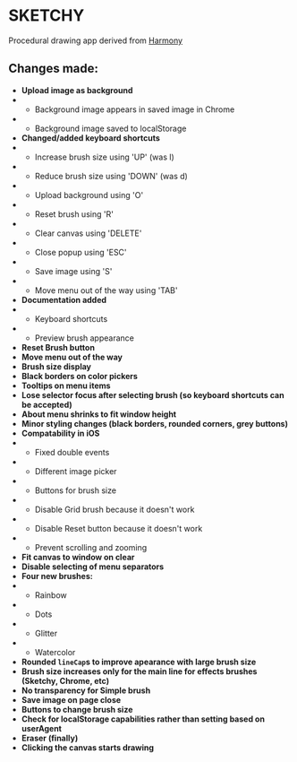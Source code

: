 # SKETCHY
Procedural drawing app derived from [Harmony](http://mrdoob.com/projects/harmony/)

## Changes made:
* **Upload image as background**
* * Background image appears in saved image in Chrome
* * Background image saved to localStorage
* **Changed/added keyboard shortcuts**
* * Increase brush size using 'UP' (was l)
* * Reduce brush size using 'DOWN' (was d)
* * Upload background using 'O'
* * Reset brush using 'R'
* * Clear canvas using 'DELETE'
* * Close popup using 'ESC'
* * Save image using 'S'
* * Move menu out of the way using 'TAB'
* **Documentation added**
* * Keyboard shortcuts
* * Preview brush appearance
* **Reset Brush button**
* **Move menu out of the way**
* **Brush size display**
* **Black borders on color pickers**
* **Tooltips on menu items**
* **Lose selector focus after selecting brush (so keyboard shortcuts can be accepted)**
* **About menu shrinks to fit window height**
* **Minor styling changes (black borders, rounded corners, grey buttons)**
* **Compatability in iOS**
* * Fixed double events
* * Different image picker
* * Buttons for brush size
* * Disable Grid brush because it doesn't work
* * Disable Reset button because it doesn't work
* * Prevent scrolling and zooming
* **Fit canvas to window on clear**
* **Disable selecting of menu separators**
* **Four new brushes:**
* * Rainbow
* * Dots
* * Glitter
* * Watercolor
* **Rounded ```lineCap```s to improve apearance with large brush size**
* **Brush size increases only for the main line for effects brushes (Sketchy, Chrome, etc)**
* **No transparency for Simple brush**
* **Save image on page close**
* **Buttons to change brush size**
* **Check for localStorage capabilities rather than setting based on userAgent**
* **Eraser (finally)**
* **Clicking the canvas starts drawing**
